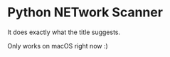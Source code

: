 # Python NETwork Scanner
It does exactly what the title suggests.

Only works on macOS right now :)
